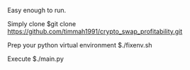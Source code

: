 Easy enough to run. 

Simply clone 
$git clone https://github.com/timmah1991/crypto_swap_profitability.git

Prep your python virtual environment
$./fixenv.sh

Execute
$./main.py
